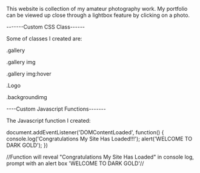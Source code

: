 This website is collection of my amateur photography work. My portfolio can be viewed up close through a lightbox feature by clicking on a photo. 


-------Custom CSS Class------

Some of classes I created are:

.gallery 

.gallery img 
   
.gallery img:hover

.Logo

.backgroundimg


----Custom Javascript Functions-------


The Javascript function I created:

document.addEventListener('DOMContentLoaded', function() {
  console.log('Congratulations My Site Has Loaded!!!');
  alert('WELCOME TO DARK GOLD');
})

//Function will reveal "Congratulations My Site Has Loaded" in console log, prompt with an alert box 'WELCOME TO DARK GOLD'//
